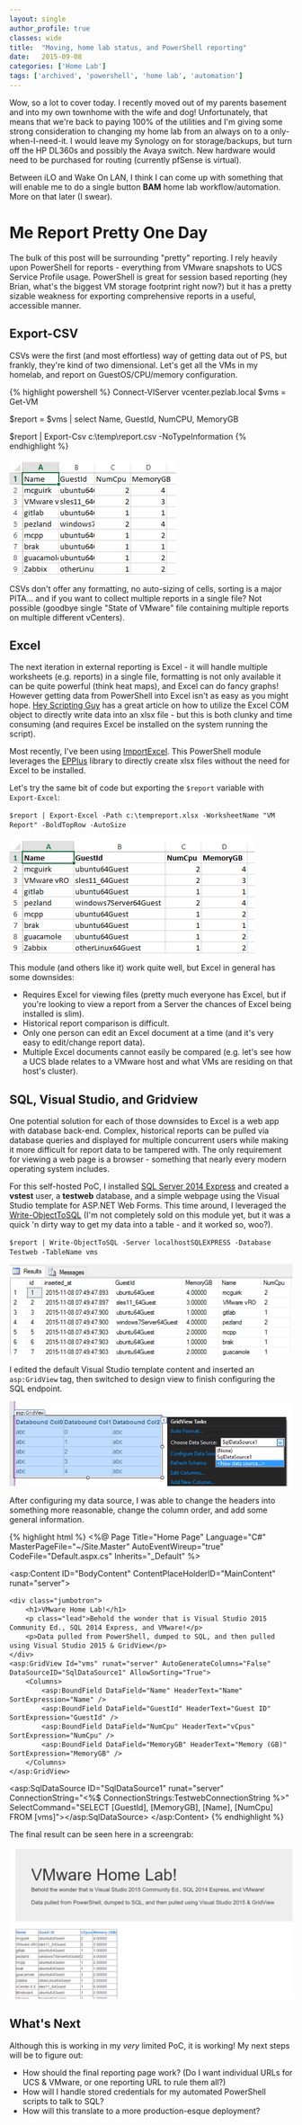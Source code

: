 ```yaml
---
layout: single
author_profile: true
classes: wide
title:  "Moving, home lab status, and PowerShell reporting"
date:   2015-09-08
categories: ['Home Lab']
tags: ['archived', 'powershell', 'home lab', 'automation']
---
```


Wow, so a lot to cover today. I recently moved out of my parents basement and into my own townhome with the wife and dog! Unfortunately, that means that we're back to paying 100% of the utilities and I'm giving some strong consideration to changing my home lab from an always on to a only-when-I-need-it. I would leave my Synology on for storage/backups, but turn off the HP DL360s and possibly the Avaya switch. New hardware would need to be purchased for routing (currently pfSense is virtual).

Between iLO and Wake On LAN, I think I can come up with something that will enable me to do a single button **BAM** home lab workflow/automation. More on that later (I swear).

# Me Report Pretty One Day

The bulk of this post will be surrounding "pretty" reporting. I rely heavily upon PowerShell for reports - everything from VMware snapshots to UCS Service Profile usage. PowerShell is great for session based reporting (hey Brian, what's the biggest VM storage footprint right now?) but it has a pretty sizable weakness for exporting comprehensive reports in a useful, accessible manner.

## Export-CSV

CSVs were the first (and most effortless) way of getting data out of PS, but frankly, they're kind of two dimensional. Let's get all the VMs in my homelab, and report on GuestOS/CPU/memory configuration.

{% highlight powershell %}
Connect-VIServer vcenter.pezlab.local
$vms = Get-VM

$report = $vms | select Name, GuestId, NumCPU, MemoryGB

$report | Export-Csv c:\temp\report.csv -NoTypeInformation
{% endhighlight %}

![Sample CSV](/images/posts/CSV-1.png)

CSVs don't offer any formatting, no auto-sizing of cells, sorting is a major PITA... and if you want to collect multiple reports in a single file? Not possible (goodbye single "State of VMware" file containing multiple reports on multiple different vCenters).

## Excel

The next iteration in external reporting is Excel - it will handle multiple worksheets (e.g. reports) in a single file, formatting is not only available it can be quite powerful (think heat maps), and Excel can do fancy graphs! However getting data from PowerShell into Excel isn't as easy as you might hope. [Hey Scripting Guy][1] has a great article on how to utilize the Excel COM object to directly write data into an xlsx file - but this is both clunky and time consuming (and requires Excel be installed on the system running the script).

Most recently, I've been using [ImportExcel][2]. This PowerShell module leverages the [EPPlus][3] library to directly create xlsx files without the need for Excel to be installed.

Let's try the same bit of code but exporting the `$report` variable with `Export-Excel`:

`$report | Export-Excel -Path c:\tempreport.xlsx -WorksheetName "VM Report" -BoldTopRow -AutoSize`

![Excel Output](/images/posts/xlsx.png)

This module (and others like it) work quite well, but Excel in general has some downsides:

* Requires Excel for viewing files (pretty much everyone has Excel, but if you're looking to view a report from a Server the chances of Excel being installed is slim).
* Historical report comparison is difficult.
* Only one person can edit an Excel document at a time (and it's very easy to edit/change report data).
* Multiple Excel documents cannot easily be compared (e.g. let's see how a UCS blade relates to a VMware host and what VMs are residing on that host's cluster).

## SQL, Visual Studio, and Gridview

One potential solution for each of those downsides to Excel is a web app with database back-end. Complex, historical reports can be pulled via database queries and displayed for multiple concurrent users while making it more difficult for report data to be tampered with. The only requirement for viewing a web page is a browser - something that nearly every modern operating system includes.

For this self-hosted PoC, I installed [SQL Server 2014 Express][4] and created a **vstest** user, a **testweb** database, and a simple webpage using the Visual Studio template for ASP.NET Web Forms. This time around, I leveraged the [Write-ObjectToSQL][5] (I'm not completely sold on this module yet, but it was a quick 'n dirty way to get my data into a table - and it worked so, woo?).

`$report | Write-ObjectToSQL -Server localhostSQLEXPRESS -Database Testweb -TableName vms`

![Data in SQL](/images/posts/sql.png)

I edited the default Visual Studio template content and inserted an `asp:GridView` tag, then switched to design view to finish configuring the SQL endpoint.

![Visual Studio GridView](/images/posts/vsGridView.png)

After configuring my data source, I was able to change the headers into something more reasonable, change the column order, and add some general information.

{% highlight html %}
<%@ Page Title="Home Page" Language="C#" MasterPageFile="~/Site.Master" AutoEventWireup="true" CodeFile="Default.aspx.cs" Inherits="_Default" %>

<asp:Content ID="BodyContent" ContentPlaceHolderID="MainContent" runat="server">

    <div class="jumbotron">
        <h1>VMware Home Lab!</h1>
        <p class="lead">Behold the wonder that is Visual Studio 2015 Community Ed., SQL 2014 Express, and VMware!</p>
        <p>Data pulled from PowerShell, dumped to SQL, and then pulled using Visual Studio 2015 & GridView</p>
    </div>
    <asp:GridView Id="vms" runat="server" AutoGenerateColumns="False" DataSourceID="SqlDataSource1" AllowSorting="True">
        <Columns>
            <asp:BoundField DataField="Name" HeaderText="Name" SortExpression="Name" />
            <asp:BoundField DataField="GuestId" HeaderText="Guest ID" SortExpression="GuestId" />
            <asp:BoundField DataField="NumCpu" HeaderText="vCpus" SortExpression="NumCpu" />
            <asp:BoundField DataField="MemoryGB" HeaderText="Memory (GB)" SortExpression="MemoryGB" />
        </Columns>
    </asp:GridView>
<asp:SqlDataSource ID="SqlDataSource1" runat="server" ConnectionString="<%$ ConnectionStrings:TestwebConnectionString %>" SelectCommand="SELECT [GuestId], [MemoryGB], [Name], [NumCpu] FROM [vms]"></asp:SqlDataSource>
</asp:Content>
{% endhighlight %}

The final result can be seen here in a screengrab:

![VMware Report](/images/posts/webpage.png)

## What's Next

Although this is working in my _very_ limited PoC, it is working! My next steps will be to figure out:

* How should the final reporting page work? (Do I want individual URLs for UCS & VMware, or one reporting URL to rule them all?)
* How will I handle stored credentials for my automated PowerShell scripts to talk to SQL?
* How will this translate to a more production-esque deployment?

[1]: http://blogs.technet.com/b/heyscriptingguy/archive/2014/01/10/powershell-and-excel-fast-safe-and-reliable.aspx
[2]: https://github.com/dfinke/ImportExcel
[3]: http://epplus.codeplex.com/
[4]: https://www.microsoft.com/en-us/download/details.aspx?id=42299
[5]: https://gallery.technet.microsoft.com/scriptcenter/Write-object-to-database-7be1d3c5
